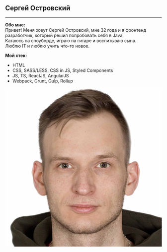 ## Сергей Островский
***

**Обо мне:**  
Привет! Меня зовут Сергей Островсий, мне 32 года и я фронтенд разработчик, который решил попробовать себя в Java.  
Катаюсь на сноуборде, играю на гитаре и воспитываю сына.  
Люблю IT и люблю учить что-то новое.

**Мой стек:**
- HTML
- CSS, SASS/LESS, CSS in JS, Styled Components
- JS, TS, ReactJS, AngularJS
- Webpack, Grunt, Gulp, Rollup

![avatar](img/avatar.jpg)
